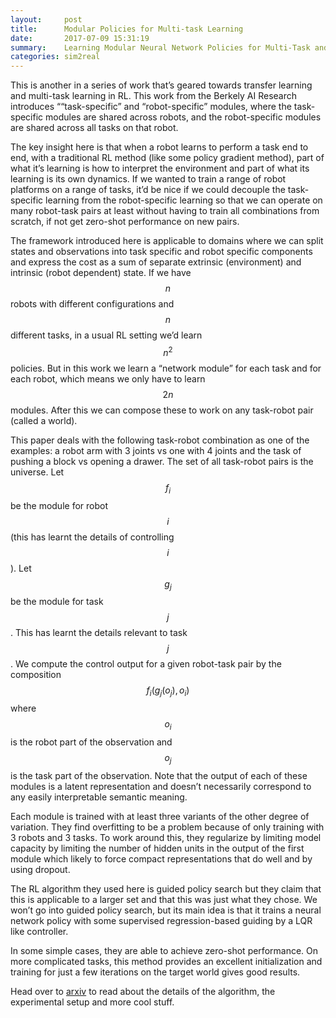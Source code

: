 ```yaml
---
layout:     post
title:      Modular Policies for Multi-task Learning
date:       2017-07-09 15:31:19
summary:    Learning Modular Neural Network Policies for Multi-Task and Multi-Robot Transfer
categories: sim2real
---
```


This is another in a series of work that’s geared towards transfer learning and multi-task learning in RL. This work from the Berkely AI Research introduces ““task-specific” and “robot-specific” modules, where the task-specific modules are shared across robots, and the robot-specific modules are shared across all tasks on that robot.

The key insight here is that when a robot learns to perform a task end to end, with a traditional RL method (like some policy gradient method), part of what it’s learning is how to interpret the environment and part of what its learning is its own dynamics. If we wanted to train a range of robot platforms on a range of tasks, it’d be nice if we could decouple the task-specific learning from the robot-specific learning so that we can operate on many robot-task pairs at least without having to train all combinations from scratch, if not get zero-shot performance on new pairs. 

The framework introduced here is applicable to domains where we can split states and observations into task specific and robot specific components and express the cost as a sum of separate extrinsic (environment) and intrinsic (robot dependent) state. If we have $$n$$ robots with different configurations and $$n$$ different tasks, in a usual RL setting we’d learn $$n^2$$ policies. But in this work we learn a “network module” for each task and for each robot, which means we only have to learn $$2n$$ modules. After this we can compose these to work on any task-robot pair (called a world). 

This paper deals with the following task-robot combination as one of the examples: a robot arm with 3 joints vs one with 4 joints and the task of pushing a block vs opening a drawer. The set of all task-robot pairs is the universe. Let $$f_i$$ be the module for robot $$i$$ (this has learnt the details of controlling $$i$$). Let $$g_j$$ be the module for task $$j$$. This has learnt the details relevant to task $$j$$. We compute the control output for a given robot-task pair by the composition $$f_i(g_j(o_j), o_i)$$ where $$o_i$$ is the robot part of the observation and $$o_j$$ is the task part of the observation. Note that the output of each of these modules is a latent representation and doesn’t necessarily correspond to any easily interpretable semantic meaning. 

Each module is trained with at least three variants of the other degree of variation. They find overfitting to be a problem because of only training with 3 robots and 3 tasks. To work around this, they regularize by limiting model capacity by limiting the number of hidden units in the output of the first module which likely to force compact representations that do well and by using dropout.

The RL algorithm they used here is guided policy search but they claim that this is applicable to a larger set and that this was just what they chose. We won’t go into guided policy search, but its main idea is that it trains a neural network policy with some supervised regression-based guiding by a LQR like controller.

In some simple cases, they are able to achieve zero-shot performance. On more complicated tasks, this method provides an excellent initialization and training for just a few iterations on the target world gives good results.

Head over to [arxiv](https://arxiv.org/abs/1609.07088) to read about the details of the algorithm, the experimental setup and more cool stuff.
